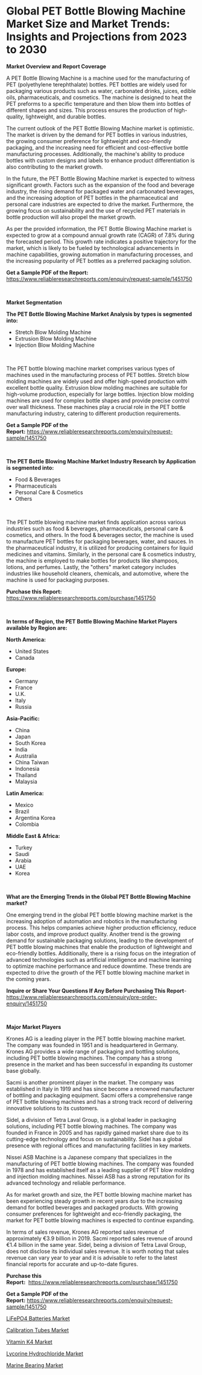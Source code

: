 <p><h1>Global PET Bottle Blowing Machine Market Size and Market Trends: Insights and Projections from 2023 to 2030</h1></p><p><strong>Market Overview and Report Coverage</strong></p>
<p><p>A PET Bottle Blowing Machine is a machine used for the manufacturing of PET (polyethylene terephthalate) bottles. PET bottles are widely used for packaging various products such as water, carbonated drinks, juices, edible oils, pharmaceuticals, and cosmetics. The machine is designed to heat the PET preforms to a specific temperature and then blow them into bottles of different shapes and sizes. This process ensures the production of high-quality, lightweight, and durable bottles.</p><p>The current outlook of the PET Bottle Blowing Machine market is optimistic. The market is driven by the demand for PET bottles in various industries, the growing consumer preference for lightweight and eco-friendly packaging, and the increasing need for efficient and cost-effective bottle manufacturing processes. Additionally, the machine's ability to produce bottles with custom designs and labels to enhance product differentiation is also contributing to the market growth.</p><p>In the future, the PET Bottle Blowing Machine market is expected to witness significant growth. Factors such as the expansion of the food and beverage industry, the rising demand for packaged water and carbonated beverages, and the increasing adoption of PET bottles in the pharmaceutical and personal care industries are expected to drive the market. Furthermore, the growing focus on sustainability and the use of recycled PET materials in bottle production will also propel the market growth.</p><p>As per the provided information, the PET Bottle Blowing Machine market is expected to grow at a compound annual growth rate (CAGR) of 7.8% during the forecasted period. This growth rate indicates a positive trajectory for the market, which is likely to be fueled by technological advancements in machine capabilities, growing automation in manufacturing processes, and the increasing popularity of PET bottles as a preferred packaging solution.</p></p>
<p><strong>Get a Sample PDF of the Report:</strong> <a href="https://www.reliableresearchreports.com/enquiry/request-sample/1451750">https://www.reliableresearchreports.com/enquiry/request-sample/1451750</a></p>
<p>&nbsp;</p>
<p><strong>Market Segmentation</strong></p>
<p><strong>The PET Bottle Blowing Machine Market Analysis by types is segmented into:</strong></p>
<p><ul><li>Stretch Blow Molding Machine</li><li>Extrusion Blow Molding Machine</li><li>Injection Blow Molding Machine</li></ul></p>
<p>&nbsp;</p>
<p><p>The PET bottle blowing machine market comprises various types of machines used in the manufacturing process of PET bottles. Stretch blow molding machines are widely used and offer high-speed production with excellent bottle quality. Extrusion blow molding machines are suitable for high-volume production, especially for large bottles. Injection blow molding machines are used for complex bottle shapes and provide precise control over wall thickness. These machines play a crucial role in the PET bottle manufacturing industry, catering to different production requirements.</p></p>
<p><strong>Get a Sample PDF of the Report:</strong>&nbsp;<a href="https://www.reliableresearchreports.com/enquiry/request-sample/1451750">https://www.reliableresearchreports.com/enquiry/request-sample/1451750</a></p>
<p>&nbsp;</p>
<p><strong>The PET Bottle Blowing Machine Market Industry Research by Application is segmented into:</strong></p>
<p><ul><li>Food & Beverages</li><li>Pharmaceuticals</li><li>Personal Care & Cosmetics</li><li>Others</li></ul></p>
<p>&nbsp;</p>
<p><p>The PET bottle blowing machine market finds application across various industries such as food & beverages, pharmaceuticals, personal care & cosmetics, and others. In the food & beverages sector, the machine is used to manufacture PET bottles for packaging beverages, water, and sauces. In the pharmaceutical industry, it is utilized for producing containers for liquid medicines and vitamins. Similarly, in the personal care & cosmetics industry, the machine is employed to make bottles for products like shampoos, lotions, and perfumes. Lastly, the "others" market category includes industries like household cleaners, chemicals, and automotive, where the machine is used for packaging purposes.</p></p>
<p><strong>Purchase this Report:</strong>&nbsp; <a href="https://www.reliableresearchreports.com/purchase/1451750">https://www.reliableresearchreports.com/purchase/1451750</a></p>
<p>&nbsp;</p>
<p><strong>In terms of Region, the PET Bottle Blowing Machine Market Players available by Region are:</strong></p>
<p>
    <p> <strong> North America: </strong>
        <ul>
            <li>United States</li>
            <li>Canada</li>
        </ul>
        </p> 
    <p> <strong> Europe: </strong>
        <ul>
            <li>Germany</li>
            <li>France</li>
            <li>U.K.</li>
            <li>Italy</li>
            <li>Russia</li>
        </ul>
        </p> 
    <p> <strong> Asia-Pacific: </strong>
        <ul>
            <li>China</li>
            <li>Japan</li>
            <li>South Korea</li>
            <li>India</li>
            <li>Australia</li>
            <li>China Taiwan</li>
            <li>Indonesia</li>
            <li>Thailand</li>
            <li>Malaysia</li>
        </ul>
        </p> 
    <p> <strong> Latin America: </strong>
        <ul>
            <li>Mexico</li>
            <li>Brazil</li>
            <li>Argentina Korea</li>
            <li>Colombia</li>
        </ul>
        </p> 
    <p> <strong> Middle East & Africa: </strong>
        <ul>
            <li>Turkey</li>
            <li>Saudi</li>
            <li>Arabia</li>
            <li>UAE</li>
            <li>Korea</li>
        </ul>
    </p>
    </p>
<p>&nbsp;</p>
<p><strong>What are the Emerging Trends in the Global PET Bottle Blowing Machine market?</strong></p>
<p><p>One emerging trend in the global PET bottle blowing machine market is the increasing adoption of automation and robotics in the manufacturing process. This helps companies achieve higher production efficiency, reduce labor costs, and improve product quality. Another trend is the growing demand for sustainable packaging solutions, leading to the development of PET bottle blowing machines that enable the production of lightweight and eco-friendly bottles. Additionally, there is a rising focus on the integration of advanced technologies such as artificial intelligence and machine learning to optimize machine performance and reduce downtime. These trends are expected to drive the growth of the PET bottle blowing machine market in the coming years.</p></p>
<p><strong>Inquire or Share Your Questions If Any Before Purchasing This Report</strong>- <a href="https://www.reliableresearchreports.com/enquiry/pre-order-enquiry/1451750">https://www.reliableresearchreports.com/enquiry/pre-order-enquiry/1451750</a></p>
<p>&nbsp;</p>
<p><strong>Major Market Players</strong></p>
<p><p>Krones AG is a leading player in the PET bottle blowing machine market. The company was founded in 1951 and is headquartered in Germany. Krones AG provides a wide range of packaging and bottling solutions, including PET bottle blowing machines. The company has a strong presence in the market and has been successful in expanding its customer base globally.</p><p>Sacmi is another prominent player in the market. The company was established in Italy in 1919 and has since become a renowned manufacturer of bottling and packaging equipment. Sacmi offers a comprehensive range of PET bottle blowing machines and has a strong track record of delivering innovative solutions to its customers.</p><p>Sidel, a division of Tetra Laval Group, is a global leader in packaging solutions, including PET bottle blowing machines. The company was founded in France in 2005 and has rapidly gained market share due to its cutting-edge technology and focus on sustainability. Sidel has a global presence with regional offices and manufacturing facilities in key markets.</p><p>Nissei ASB Machine is a Japanese company that specializes in the manufacturing of PET bottle blowing machines. The company was founded in 1978 and has established itself as a leading supplier of PET blow molding and injection molding machines. Nissei ASB has a strong reputation for its advanced technology and reliable performance.</p><p>As for market growth and size, the PET bottle blowing machine market has been experiencing steady growth in recent years due to the increasing demand for bottled beverages and packaged products. With growing consumer preferences for lightweight and eco-friendly packaging, the market for PET bottle blowing machines is expected to continue expanding.</p><p>In terms of sales revenue, Krones AG reported sales revenue of approximately €3.9 billion in 2019. Sacmi reported sales revenue of around €1.4 billion in the same year. Sidel, being a division of Tetra Laval Group, does not disclose its individual sales revenue. It is worth noting that sales revenue can vary year to year and it is advisable to refer to the latest financial reports for accurate and up-to-date figures.</p></p>
<p><strong>Purchase this Report:</strong>&nbsp;&nbsp;<a href="https://www.reliableresearchreports.com/purchase/1451750">https://www.reliableresearchreports.com/purchase/1451750</a></p>
<p></p>
<p><strong>Get a Sample PDF of the Report:</strong>&nbsp;<a href="https://www.reliableresearchreports.com/enquiry/request-sample/1451750">https://www.reliableresearchreports.com/enquiry/request-sample/1451750</a></p>
<p><p><a href="https://medium.com/@randyrose31/lifepo4-batteries-market-furnishes-information-on-market-share-market-trends-and-market-growth-c6d050af24ea">LiFePO4 Batteries Market</a></p><p><a href="https://medium.com/@mikeflatley6362/calibration-tubes-market-size-cagr-trends-2024-2030-e6fc3c90d9c9">Calibration Tubes Market</a></p><p><a href="https://github.com/luckyshygirl/Market-Research-Report-List-1/blob/main/vitamin-k4-market.md">Vitamin K4 Market</a></p><p><a href="https://github.com/vimar16th/Market-Research-Report-List-1/blob/main/lycorine-hydrochloride-market.md">Lycorine Hydrochloride Market</a></p><p><a href="https://medium.com/@lauryframi644/marine-bearing-nbsp-market-focuses-on-market-share-size-and-projected-forecast-till-2030-73292003e48c">Marine Bearing Market</a></p></p>